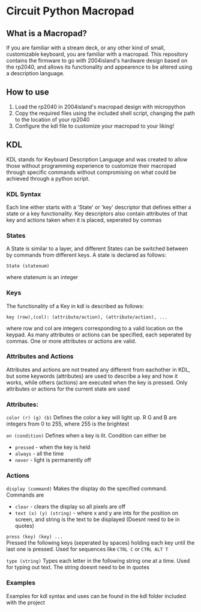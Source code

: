 # Circuit Python Macropad
## What is a Macropad?
If you are familiar with a stream deck, or any other kind of small, customizable keyboard, you are familiar with a macropad. This repository contains the firmware to go with 2004island's hardware design based on the rp2040, and allows its functionality and appearence to be altered using a description language.

## How to use
1. Load the rp2040 in 2004island's macropad design with micropython
2. Copy the required files using the included shell script, changing the path to the location of your rp2040
3. Configure the kdl file to customize your macropad to your liking!

## KDL
KDL stands for Keyboard Description Language and was created to allow those without programming experience to customize their macropad through specific commands without compromising on what could be achieved through a python script.

### KDL Syntax
Each line either starts with a 'State' or 'key' descriptor that defines either a state or a key functionality. Key descriptors also contain attributes of that key and actions taken when it is placed, seperated by commas

### States
A State is similar to a layer, and different States can be switched between by commands from different keys. A state is declared as follows:

`State (statenum)`

where statenum is an integer

### Keys
The functionality of a Key in kdl is described as follows:

`key (row),(col): (attribute/action), (attribute/action), ...`

where row and col are integers corresponding to a valid location on the keypad. As many attributes or actions can be specified, each seperated by commas. One or more attributes or actions are valid.

### Attributes and Actions
Attributes and actions are not treated any different from eachother in KDL, but some keywords (attributes) are used to describe a key and how it works, while others (actions) are executed when the key is pressed. Only attributes or actions for the current state are used

### Attributes:
`color (r) (g) (b)`
Defines the color a key will light up. R G and B are integers from 0 to 255, where 255 is the brightest

`on (condition)`
Defines when a key is lit. Condition can either be
- `pressed` - when the key is held
- `always` - all the time
- `never` - light is permanently off

### Actions
`display (command)`
Makes the display do the specified command. Commands are
- `clear` - clears the display so all pixels are off
- `text (x) (y) (string)` - where x and y are ints for the position on screen, and string is the text to be displayed (Doesnt need to be in quotes)

`press (key) (key) ...` \
Pressed the following keys (seperated by spaces) holding each key until the last one is pressed. Used for sequences like `CTRL C` or `CTRL ALT T`

`type (string)`
Types each letter in the following string one at a time. Used for typing out text. The string doesnt need to be in quotes

### Examples
Examples for kdl syntax and uses can be found in the kdl folder included with the project
